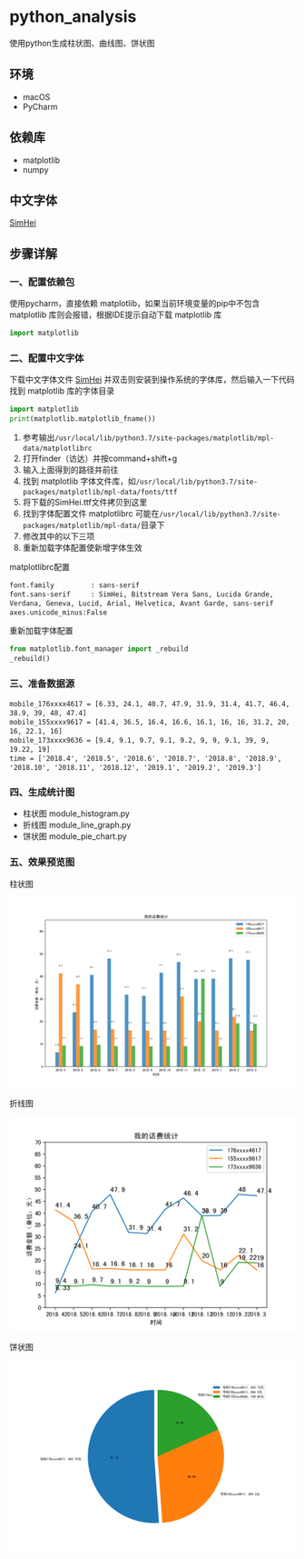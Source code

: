 # python_analysis
使用python生成柱状图、曲线图、饼状图

## 环境

- macOS
- PyCharm

## 依赖库

- matplotlib
- numpy

## 中文字体

[SimHei](https://www.fontpalace.com/font-details/SimHei/)

## 步骤详解

### 一、配置依赖包

使用pycharm，直接依赖 matplotlib，如果当前环境变量的pip中不包含 matplotlib 库则会报错，根据IDE提示自动下载 matplotlib 库

```python
import matplotlib
```

### 二、配置中文字体

下载中文字体文件 [SimHei](https://www.fontpalace.com/font-details/SimHei/) 并双击则安装到操作系统的字体库，然后输入一下代码找到 matplotlib 库的字体目录

```python
import matplotlib
print(matplotlib.matplotlib_fname())
```

1. 参考输出`/usr/local/lib/python3.7/site-packages/matplotlib/mpl-data/matplotlibrc`
2. 打开finder（访达）并按command+shift+g
3. 输入上面得到的路径并前往
4. 找到 matplotlib 字体文件库，如`/usr/local/lib/python3.7/site-packages/matplotlib/mpl-data/fonts/ttf`
5. 将下载的SimHei.ttf文件拷贝到这里
6. 找到字体配置文件 matplotlibrc 可能在`/usr/local/lib/python3.7/site-packages/matplotlib/mpl-data/`目录下
7. 修改其中的以下三项
8. 重新加载字体配置使新增字体生效

matplotlibrc配置
```
font.family         : sans-serif        
font.sans-serif     : SimHei, Bitstream Vera Sans, Lucida Grande, Verdana, Geneva, Lucid, Arial, Helvetica, Avant Garde, sans-serif   
axes.unicode_minus:False
```

重新加载字体配置
```python
from matplotlib.font_manager import _rebuild
_rebuild()
```

### 三、准备数据源

```
mobile_176xxxx4617 = [6.33, 24.1, 40.7, 47.9, 31.9, 31.4, 41.7, 46.4, 38.9, 39, 48, 47.4]
mobile_155xxxx9617 = [41.4, 36.5, 16.4, 16.6, 16.1, 16, 16, 31.2, 20, 16, 22.1, 16]
mobile_173xxxx9636 = [9.4, 9.1, 9.7, 9.1, 9.2, 9, 9, 9.1, 39, 9, 19.22, 19]
time = ['2018.4', '2018.5', '2018.6', '2018.7', '2018.8', '2018.9', '2018.10', '2018.11', '2018.12', '2019.1', '2019.2', '2019.3']
```

### 四、生成统计图

- 柱状图 module_histogram.py
- 折线图 module_line_graph.py
- 饼状图 module_pie_chart.py

### 五、效果预览图

柱状图

![module_histogram](./Figure_1.png)

折线图

![module_line_graph](./Figure_2.png)

饼状图

![module_pie_chart](./Figure_3.png)
